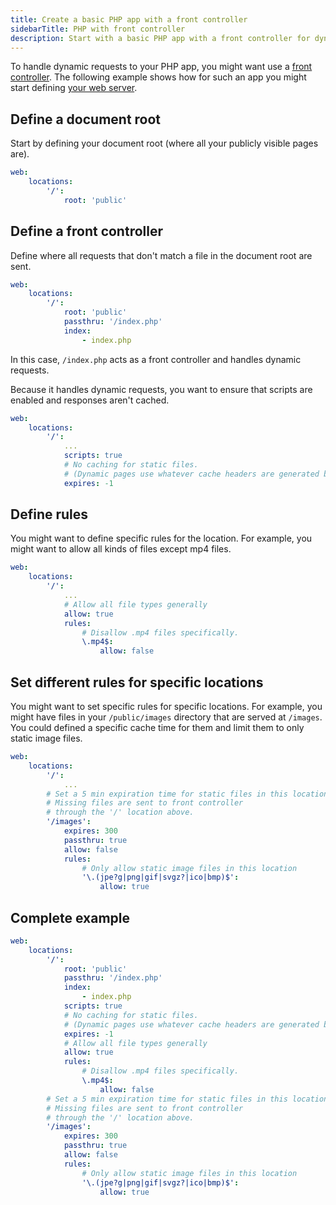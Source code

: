 ```yaml
---
title: Create a basic PHP app with a front controller
sidebarTitle: PHP with front controller
description: Start with a basic PHP app with a front controller for dynamic requests.
---
```


To handle dynamic requests to your PHP app, you might want use a [front controller](https://en.wikipedia.org/wiki/Front_controller).
The following example shows how for such an app you might start defining [your web server](../app-reference.md#web).

## Define a document root

Start by defining your document root (where all your publicly visible pages are).

```yaml {location=".platform.app.yaml"}
web:
    locations:
        '/':
            root: 'public'
```

## Define a front controller

Define where all requests that don't match a file in the document root are sent.

```yaml {location=".platform.app.yaml"}
web:
    locations:
        '/':
            root: 'public'
            passthru: '/index.php'
            index:
                - index.php
```

In this case, `/index.php` acts as a front controller and handles dynamic requests.

Because it handles dynamic requests, you want to ensure that scripts are enabled
and responses aren't cached.

```yaml {location=".platform.app.yaml"}
web:
    locations:
        '/':
            ...
            scripts: true
            # No caching for static files.
            # (Dynamic pages use whatever cache headers are generated by the program.)
            expires: -1
```

## Define rules

You might want to define specific rules for the location.
For example, you might want to allow all kinds of files except mp4 files.

```yaml {location=".platform.app.yaml"}
web:
    locations:
        '/':
            ...
            # Allow all file types generally
            allow: true
            rules:
                # Disallow .mp4 files specifically.
                \.mp4$:
                    allow: false
```

## Set different rules for specific locations

You might want to set specific rules for specific locations.
For example, you might have files in your `/public/images` directory that are served at `/images`.
You could defined a specific cache time for them and limit them to only static image files.

```yaml {location=".platform.app.yaml"}
web:
    locations:
        '/':
            ...
        # Set a 5 min expiration time for static files in this location.
        # Missing files are sent to front controller
        # through the '/' location above.
        '/images':
            expires: 300
            passthru: true
            allow: false
            rules:
                # Only allow static image files in this location
                '\.(jpe?g|png|gif|svgz?|ico|bmp)$':
                    allow: true
```

## Complete example

```yaml {location=".platform.app.yaml"}
web:
    locations:
        '/':
            root: 'public'
            passthru: '/index.php'
            index:
                - index.php
            scripts: true
            # No caching for static files.
            # (Dynamic pages use whatever cache headers are generated by the program.)
            expires: -1
            # Allow all file types generally
            allow: true
            rules:
                # Disallow .mp4 files specifically.
                \.mp4$:
                    allow: false
        # Set a 5 min expiration time for static files in this location.
        # Missing files are sent to front controller
        # through the '/' location above.
        '/images':
            expires: 300
            passthru: true
            allow: false
            rules:
                # Only allow static image files in this location
                '\.(jpe?g|png|gif|svgz?|ico|bmp)$':
                    allow: true
```
